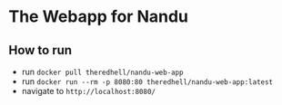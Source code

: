 # The Webapp for Nandu

## How to run

- run ```docker pull theredhell/nandu-web-app```
- run ```docker run --rm -p 8080:80 theredhell/nandu-web-app:latest```
- navigate to `http://localhost:8080/`